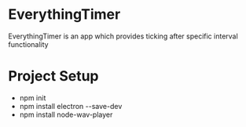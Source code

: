 # EverythingTimer

EverythingTimer is an app which provides ticking after specific interval functionality

# Project Setup

- npm init
- npm install electron --save-dev
- npm install node-wav-player
